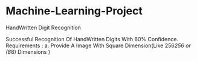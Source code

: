 # Machine-Learning-Project
HandWritten Digit Recognition

Successful Recognition Of HandWritten Digits With 60% Confidence.
Requirements : 
                                 a. Provide A Image With Square Dimension(Like 256*256 or (8*8) Dimensions )
 
